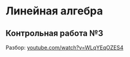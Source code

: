 # Линейная алгебра

## Контрольная работа №3

Разбор: [youtube.com/watch?v=WLqYEqOZES4](https://www.youtube.com/watch?v=WLqYEqOZES4)
